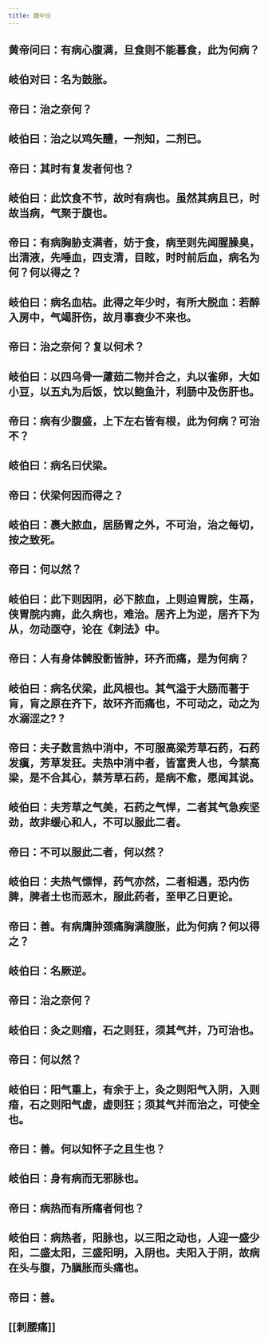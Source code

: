 ```yaml
---
title: 腹中论
---
```


## 黄帝问曰：有病心腹满，旦食则不能暮食，此为何病？
## 岐伯对曰：名为鼓胀。
## 帝曰：治之奈何？
## 岐伯曰：治之以鸡矢醴，一剂知，二剂已。
## 帝曰：其时有复发者何也？
## 岐伯曰：此饮食不节，故时有病也。虽然其病且已，时故当病，气聚于腹也。
## 帝曰：有病胸胁支满者，妨于食，病至则先闻腥臊臭，出清液，先唾血，四支清，目眩，时时前后血，病名为何？何以得之？
## 岐伯曰：病名血枯。此得之年少时，有所大脱血：若醉入房中，气竭肝伤，故月事衰少不来也。
## 帝曰：治之奈何？复以何术？
## 岐伯曰：以四乌骨一藘茹二物并合之，丸以雀卵，大如小豆，以五丸为后饭，饮以鲍鱼汁，利肠中及伤肝也。
## 帝曰：病有少腹盛，上下左右皆有根，此为何病？可治不？
## 岐伯曰：病名曰伏梁。
## 帝曰：伏梁何因而得之？
## 岐伯曰：裹大脓血，居肠胃之外，不可治，治之每切，按之致死。
## 帝曰：何以然？
## 岐伯曰：此下则因阴，必下脓血，上则迫胃脘，生鬲，侠胃脘内痈，此久病也，难治。居齐上为逆，居齐下为从，勿动亟夺，论在《刺法》中。
## 帝曰：人有身体髀股䯒皆肿，环齐而痛，是为何病？
## 岐伯曰：病名伏梁，此风根也。其气溢于大肠而著于肓，肓之原在齐下，故环齐而痛也，不可动之，动之为水溺涩之? ?
## 帝曰：夫子数言热中消中，不可服高梁芳草石药，石药发瘨，芳草发狂。夫热中消中者，皆富贵人也，今禁高梁，是不合其心，禁芳草石药，是病不愈，愿闻其说。
## 岐伯曰：夫芳草之气美，石药之气悍，二者其气急疾坚劲，故非缓心和人，不可以服此二者。
## 帝曰：不可以服此二者，何以然？
## 岐伯曰：夫热气慓悍，药气亦然，二者相遇，恐内伤脾，脾者土也而恶木，服此药者，至甲乙日更论。
## 帝曰：善。有病膺肿颈痛胸满腹胀，此为何病？何以得之？
## 岐伯曰：名厥逆。
## 帝曰：治之奈何？
## 岐伯曰：灸之则瘖，石之则狂，须其气并，乃可治也。
## 帝曰：何以然？
## 岐伯曰：阳气重上，有余于上，灸之则阳气入阴，入则瘖，石之则阳气虚，虚则狂；须其气并而治之，可使全也。
## 帝曰：善。何以知怀子之且生也？
## 岐伯曰：身有病而无邪脉也。
## 帝曰：病热而有所痛者何也？
## 岐伯曰：病热者，阳脉也，以三阳之动也，人迎一盛少阳，二盛太阳，三盛阳明，入阴也。夫阳入于阴，故病在头与腹，乃䐜胀而头痛也。
## 帝曰：善。
## [[刺腰痛]]
